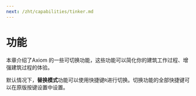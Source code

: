 ```yaml
---
next: /zht/capabilities/tinker.md
---
```


# 功能

本章介绍了Axiom 的一些可切换功能，这些功能可以简化你的建筑工作过程、增强建筑过程的体验。

默认情况下，**替换模式**功能可以使用快捷键`R`进行切换。切换功能的全部快捷键可以在原版按键设置中设置。